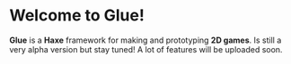 # Welcome to Glue!

__Glue__ is a __Haxe__ framework for making and prototyping __2D games__.
Is still a very alpha version but stay tuned! A lot of features will be uploaded soon.
